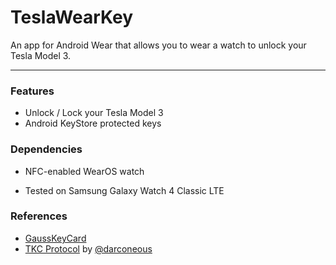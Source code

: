 TeslaWearKey
===

An app for Android Wear that allows you to wear a watch to unlock your Tesla Model 3.

---
### Features
* Unlock / Lock your Tesla Model 3
* Android KeyStore protected keys

### Dependencies
* NFC-enabled WearOS watch

* Tested on Samsung Galaxy Watch 4 Classic LTE

### References
* [GaussKeyCard](https://github.com/darconeous/gauss-key-card)
* [TKC Protocol](https://gist.github.com/darconeous/2cd2de11148e3a75685940158bddf933) by [@darconeous](https://github.com/darconeous)